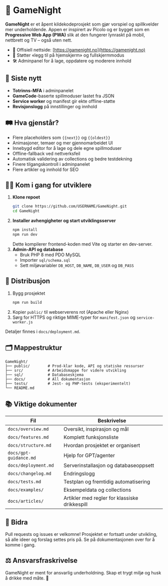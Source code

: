 # 🎉 GameNight

**GameNight** er et åpent kildekodeprosjekt som gjør vorspiel og spillkvelder mer underholdende. Appen er inspirert av Picolo og er bygget som en **Progressive Web App (PWA)** slik at den fungerer lynraskt på mobil, nettbrett og TV – også uten nett.

- 🔗 Offisiell nettside: [https://gamenight.no](https://gamenight.no)
- 📱 Støtter «legg til på hjemskjerm» og fullskjermmodus
- 🛠 Adminpanel for å lage, oppdatere og moderere innhold

## 🚀 Siste nytt
- **Totrinns-MFA** i adminpanelet
- **GameCode**-baserte spillmoduser lastet fra JSON
- **Service worker** og manifest gir ekte offline-støtte
- **Revisjonslogg** på innstillinger og innhold

## 🛤️ Hva gjenstår?
- Flere placeholders som `{{next}}` og `{{oldest}}`
- Animasjoner, temaer og mer gjennomarbeidet UI
- Innebygd editor for å lage og dele egne spillmoduser
- Offline-fallback ved nettverksfeil
- Automatisk validering av collections og bedre testdekning
- Finere tilgangskontroll i adminpanelet
- Flere artikler og innhold for SEO

## 🧑‍💻 Kom i gang for utviklere
1. **Klone repoet**
   ```bash
   git clone https://github.com/USERNAME/GameNight.git
   cd GameNight
   ```
2. **Installer avhengigheter og start utviklingsserver**
   ```bash
   npm install
   npm run dev
   ```
   Dette kompilerer frontend-koden med Vite og starter en dev-server.
3. **Admin-API og database**
   - Bruk PHP 8 med PDO MySQL
   - Importer `sql/schema.sql`
   - Sett miljøvariabler `DB_HOST`, `DB_NAME`, `DB_USER` og `DB_PASS`

## 🚀 Distribusjon
1. Bygg prosjektet
   ```bash
   npm run build
   ```
2. Kopier `public/` til webserverens rot (Apache eller Nginx)
3. Sørg for HTTPS og riktige MIME-typer for `manifest.json` og `service-worker.js`

Detaljer finnes i `docs/deployment.md`.

## 🗂️ Mappestruktur
```
GameNight/
├── public/        # Prod-klar kode, API og statiske ressurser
├── src/           # Arbeidsmappe for videre utvikling
├── sql/           # Databaseskjema
├── docs/          # All dokumentasjon
├── tests/         # Jest- og PHP-tests (eksperimentelt)
└── README.md
```

## 📚 Viktige dokumenter
| Fil | Beskrivelse |
|-----|-------------|
| `docs/overview.md` | Oversikt, inspirasjon og mål |
| `docs/features.md` | Komplett funksjonsliste |
| `docs/structure.md` | Hvordan prosjektet er organisert |
| `docs/gpt-guidance.md` | Hjelp for GPT/agenter |
| `docs/deployment.md` | Serverinstallasjon og databaseoppsett |
| `docs/changelog.md` | Endringslogg |
| `docs/tests.md` | Testplan og fremtidig automatisering |
| `docs/examples/` | Eksempeldata og collections |
| `docs/articles/` | Artikler med regler for klassiske drikkespill |

## 🤝 Bidra
Pull requests og issues er velkomne! Prosjektet er fortsatt under utvikling, så alle ideer og forslag settes pris på. Se på dokumentasjonen over for å komme i gang.

## ⚖️ Ansvarsfraskrivelse
GameNight er ment for ansvarlig underholdning. Skap et trygt miljø og husk å drikke med måte. 🍻

